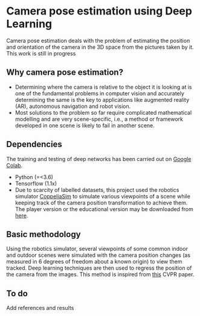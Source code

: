 # Camera pose estimation using Deep Learning 
Camera pose estimation deals with the problem of estimating the position and orientation of the camera in the 3D space from the pictures taken by it.
This work is still in progress

## Why camera pose estimation?
- Determining where the camera is relative to the object it is looking at is one of the fundamental problems in computer vision and accurately determining the same is the key to applications like augmented reality (AR), autonomous navigation and robot vision. 
- Most solutions to the problem so far require complicated mathematical modelling and are very scene-specific, i.e., a method or framework developed in one scene is likely to fail in another scene. 

## Dependencies
The training and testing of deep networks has been carried out on [Google Colab](https://colab.research.google.com/). 
- Python (=<3.6)
- Tensorflow (1.1x)
- Due to scarcity of labelled datasets, this project used the robotics simulator [CoppeliaSim](https://www.coppeliarobotics.com/) to simulate various viewpoints of a scene while keeping track of the camera position transformation to achieve them. The player version or the educational version may be downloaded from [here](https://www.coppeliarobotics.com/downloads).

## Basic methodology
Using the robotics simulator, several viewpoints of some common indoor and outdoor scenes were simulated with the camera position changes (as measured in 6 degrees of freedom about a known origin) to view them tracked. Deep learning techniques are then used to regress the position of the camera from the images. This method is inspired from [this](https://arxiv.org/abs/1705.08940) CVPR paper. 

## To do
Add references and results
